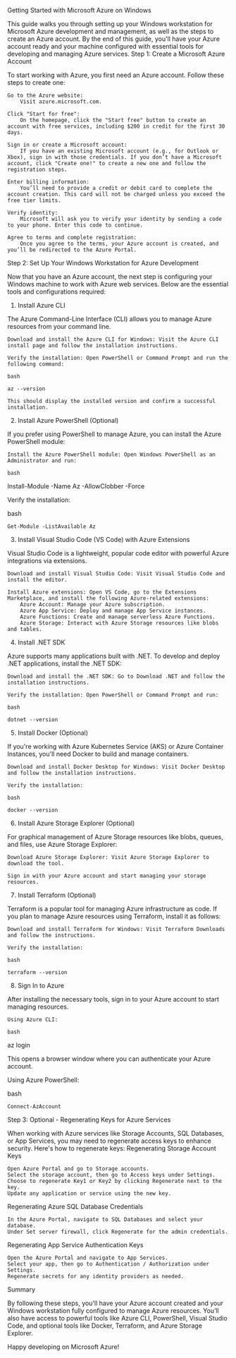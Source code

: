 Getting Started with Microsoft Azure on Windows

This guide walks you through setting up your Windows workstation for Microsoft Azure development and management, as well as the steps to create an Azure account. By the end of this guide, you'll have your Azure account ready and your machine configured with essential tools for developing and managing Azure services.
Step 1: Create a Microsoft Azure Account

To start working with Azure, you first need an Azure account. Follow these steps to create one:

    Go to the Azure website:
        Visit azure.microsoft.com.

    Click "Start for free":
        On the homepage, click the "Start free" button to create an account with free services, including $200 in credit for the first 30 days.

    Sign in or create a Microsoft account:
        If you have an existing Microsoft account (e.g., for Outlook or Xbox), sign in with those credentials. If you don’t have a Microsoft account, click "Create one!" to create a new one and follow the registration steps.

    Enter billing information:
        You’ll need to provide a credit or debit card to complete the account creation. This card will not be charged unless you exceed the free tier limits.

    Verify identity:
        Microsoft will ask you to verify your identity by sending a code to your phone. Enter this code to continue.

    Agree to terms and complete registration:
        Once you agree to the terms, your Azure account is created, and you’ll be redirected to the Azure Portal.

Step 2: Set Up Your Windows Workstation for Azure Development

Now that you have an Azure account, the next step is configuring your Windows machine to work with Azure web services. Below are the essential tools and configurations required:
1. Install Azure CLI

The Azure Command-Line Interface (CLI) allows you to manage Azure resources from your command line.

    Download and install the Azure CLI for Windows: Visit the Azure CLI install page and follow the installation instructions.

    Verify the installation: Open PowerShell or Command Prompt and run the following command:

    bash

    az --version

    This should display the installed version and confirm a successful installation.

2. Install Azure PowerShell (Optional)

If you prefer using PowerShell to manage Azure, you can install the Azure PowerShell module:

    Install the Azure PowerShell module: Open Windows PowerShell as an Administrator and run:

    bash

Install-Module -Name Az -AllowClobber -Force

Verify the installation:

bash

    Get-Module -ListAvailable Az

3. Install Visual Studio Code (VS Code) with Azure Extensions

Visual Studio Code is a lightweight, popular code editor with powerful Azure integrations via extensions.

    Download and install Visual Studio Code: Visit Visual Studio Code and install the editor.

    Install Azure extensions: Open VS Code, go to the Extensions Marketplace, and install the following Azure-related extensions:
        Azure Account: Manage your Azure subscription.
        Azure App Service: Deploy and manage App Service instances.
        Azure Functions: Create and manage serverless Azure Functions.
        Azure Storage: Interact with Azure Storage resources like blobs and tables.

4. Install .NET SDK

Azure supports many applications built with .NET. To develop and deploy .NET applications, install the .NET SDK:

    Download and install the .NET SDK: Go to Download .NET and follow the installation instructions.

    Verify the installation: Open PowerShell or Command Prompt and run:

    bash

    dotnet --version

5. Install Docker (Optional)

If you're working with Azure Kubernetes Service (AKS) or Azure Container Instances, you'll need Docker to build and manage containers.

    Download and install Docker Desktop for Windows: Visit Docker Desktop and follow the installation instructions.

    Verify the installation:

    bash

    docker --version

6. Install Azure Storage Explorer (Optional)

For graphical management of Azure Storage resources like blobs, queues, and files, use Azure Storage Explorer:

    Download Azure Storage Explorer: Visit Azure Storage Explorer to download the tool.

    Sign in with your Azure account and start managing your storage resources.

7. Install Terraform (Optional)

Terraform is a popular tool for managing Azure infrastructure as code. If you plan to manage Azure resources using Terraform, install it as follows:

    Download and install Terraform for Windows: Visit Terraform Downloads and follow the instructions.

    Verify the installation:

    bash

    terraform --version

8. Sign In to Azure

After installing the necessary tools, sign in to your Azure account to start managing resources.

    Using Azure CLI:

    bash

az login

This opens a browser window where you can authenticate your Azure account.

Using Azure PowerShell:

bash

    Connect-AzAccount

Step 3: Optional - Regenerating Keys for Azure Services

When working with Azure services like Storage Accounts, SQL Databases, or App Services, you may need to regenerate access keys to enhance security. Here's how to regenerate keys:
Regenerating Storage Account Keys

    Open Azure Portal and go to Storage accounts.
    Select the storage account, then go to Access keys under Settings.
    Choose to regenerate Key1 or Key2 by clicking Regenerate next to the key.
    Update any application or service using the new key.

Regenerating Azure SQL Database Credentials

    In the Azure Portal, navigate to SQL Databases and select your database.
    Under Set server firewall, click Regenerate for the admin credentials.

Regenerating App Service Authentication Keys

    Open the Azure Portal and navigate to App Services.
    Select your app, then go to Authentication / Authorization under Settings.
    Regenerate secrets for any identity providers as needed.

Summary

By following these steps, you'll have your Azure account created and your Windows workstation fully configured to manage Azure resources. You’ll also have access to powerful tools like Azure CLI, PowerShell, Visual Studio Code, and optional tools like Docker, Terraform, and Azure Storage Explorer.

Happy developing on Microsoft Azure!
